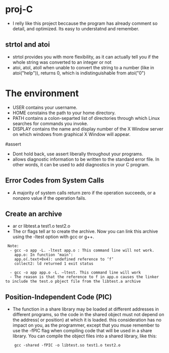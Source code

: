 # proj-C
 - I relly like this project beccause the program has already comment so detail, and optimized. 
 	Its easy to understatnd and remember. 

## strtol and atoi
 - strtol provides you with more flexibility, as it can actually tell you if the whole string was converted to an integer or not
 - atoi, atol, atoll when unable to convert the string to a number (like in atoi("help")), returns 0, which is indistinguishable from atoi("0")

# The environment
 - USER contains your username.
 - HOME constains the path to your home directory.
 - PATH contains a colon-separted list of directories through which Linux searches for commands you invoke.
 - DISPLAY contains the name and display number of the X Window server on which windows from graphical X Window will appear.

#assert
 - Dont hold back, use assert liberally throughout your programs.
 - allows diagnostic information to be written to the standard error file. In other words, it can be used to add diagnostics in your C program.

## Error Codes from System Calls
 - A majority of system calls return zero if the operation succeeds, or a nonzero value if the operation fails.

## Create an archive
 - ar cr libtest.a test1.o test2.o
 - The cr flags tell ar to create the archive. Now you can link this archive using the -ltest option with gcc or g++.
```
 Note:
  - gcc -o app -L. -ltest app.o : This command line will not work. 
  	app.o: In function ‘main’:
	app.o(.text+0x4): undefined reference to ‘f’
	collect2: ld returned 1 exit status

  - gcc -o app app.o -L. –ltest. This command line will work
  - The reason is that the reference to f in app.o causes the linker to include the test.o pbject file from the libtest.a archive
```

## Position-Independent Code (PIC)
 - The function in a share library may be loaded at different addresses in different programs, so the code in the shared object must not depend on the address( or position) at which it is loaded. this consideration has no impact on you, as the programmer, except that you muse remember to use the -fPIC flag when compiling code that will be used in a share library.
 You can compile the object files into a shared library, like this:
```
 	gcc -shared -fPIC -o libtest.so test1.o test2.o
```